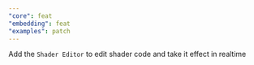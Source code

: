 ```yaml
---
"core": feat
"embedding": feat
"examples": patch
---
```


Add the `Shader Editor` to edit shader code and take it effect in realtime
